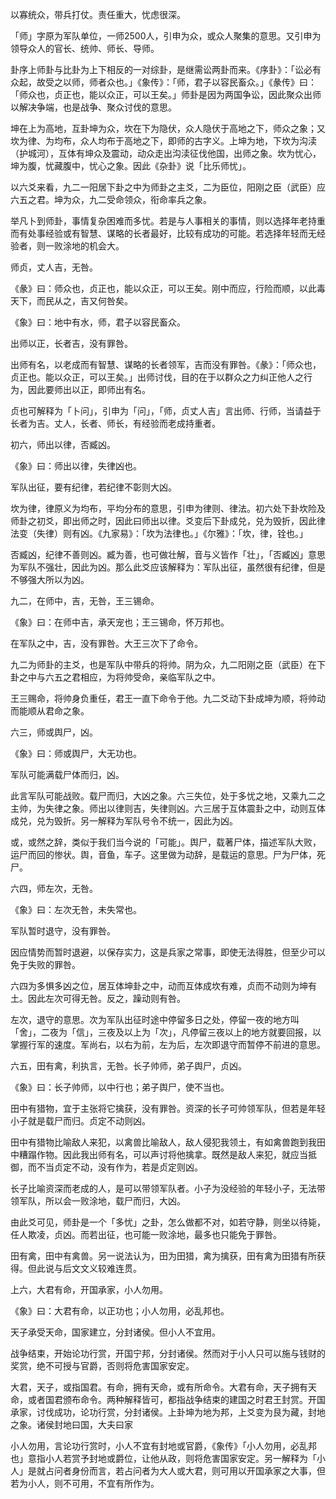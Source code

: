 
以寡统众，带兵打仗。责任重大，忧虑很深。

「师」字原为军队单位，一师2500人，引申为众，或众人聚集的意思。又引申为领导众人的官长、统帅、师长、导师。

卦序上师卦与比卦为上下相反的一对综卦，是继需讼两卦而来。《序卦》：「讼必有众起，故受之以师，师者众也。」《象传》：「师，君子以容民畜众。」《彖传》曰：「师众也，贞正也，能以众正，可以王矣。」师卦是因为两国争讼，因此聚众出师以解决争端，也是战争、聚众讨伐的意思。

坤在上为高地，互卦坤为众，坎在下为隐伏，众人隐伏于高地之下，师众之象；又坎为律、为均布，众人均布于高地之下，即师的古字义。上坤为地，下坎为沟渎（护城河），互体有坤众及震动，动众走出沟渎征伐他国，出师之象。坎为忧心，坤为腹，忧藏腹中，忧心之象。因此《杂卦》说「比乐师忧」。

以六爻来看，九二一阳居下卦之中为师卦之主爻，二为臣位，阳刚之臣（武臣）应六五之君。坤为众，九二受命领众，衔命率兵之象。

举凡卜到师卦，事情复杂困难而多忧。若是与人事相关的事情，则以选择年老持重而有处事经验或有智慧、谋略的长者最好，比较有成功的可能。若选择年轻而无经验者，则一败涂地的机会大。

师贞，丈人吉，无咎。

《彖》曰：师众也，贞正也，能以众正，可以王矣。刚中而应，行险而顺，以此毒天下，而民从之，吉又何咎矣。

《象》曰：地中有水，师，君子以容民畜众。

出师以正，长者吉，没有罪咎。

出师有名，以老成而有智慧、谋略的长者领军，吉而没有罪咎。《彖》：「师众也，贞正也。能以众正，可以王矣。」出师讨伐，目的在于以群众之力纠正他人之行为，因此要师出以正，即师出有名。

贞也可解释为「卜问」，引申为「问」，「师，贞丈人吉」言出师、行师，当请益于长者为吉。丈人，长者、师长，有经验而老成持重者。

初六，师出以律，否臧凶。

《象》曰：师出以律，失律凶也。

军队出征，要有纪律，若纪律不彰则大凶。

坎为律，律原义为均布，平均分布的意思，引申为律则、律法。初六处下卦坎险及师卦之初爻，即出师之时，因此曰师出以律。爻变后下卦成兑，兑为毁折，因此律法变（失律）则有凶。《九家易》：「坎为法律也。」《尔雅》：「坎，律，铨也。」

否臧凶，纪律不善则凶。臧为善，也可做壮解，音与义皆作「壮」，「否臧凶」意思为军队不强壮，因此为凶。那么此爻应该解释为：军队出征，虽然很有纪律，但是不够强大所以为凶。

九二，在师中，吉，无咎，王三锡命。

《象》曰：在师中吉，承天宠也；王三锡命，怀万邦也。

在军队之中，吉，没有罪咎。大王三次下了命令。

九二为师卦的主爻，也是军队中带兵的将帅。阴为众，九二阳刚之臣（武臣）在下卦之中与六五之君相应，为将帅受命，亲临军队之中。

王三赐命，将帅身负重任，君王一直下命令于他。九二爻动下卦成坤为顺，将帅动而能顺从君命之象。

六三，师或舆尸，凶。

《象》曰：师或舆尸，大无功也。

军队可能满载尸体而归，凶。

此言军队可能战败。载尸而归，大凶之象。六三失位，处于多忧之地，又乘九二之主帅，为失律之象。师出以律则吉，失律则凶。六三居于互体震卦之中，动则互体成兑，兑为毁折。另一解释为军队号令不统一，因此为凶。

或，或然之辞，类似于我们当今说的「可能」。舆尸，载著尸体，描述军队大败，运尸而回的惨状。舆，音鱼，车子。这里做为动辞，是载运的意思。尸为尸体，死尸。

六四，师左次，无咎。

《象》曰：左次无咎，未失常也。

军队暂时退守，没有罪咎。

因应情势而暂时退避，以保存实力，这是兵家之常事，即使无法得胜，但至少可以免于失败的罪咎。

六四为多惧多凶之位，居互体坤卦之中，动而互体成坎有难，贞而不动则为坤有土。因此左次可得无咎。反之，躁动则有咎。

左次，退守的意思。次为军队出征时途中停留多日之处，停留一夜的地方叫「舍」，二夜为「信」，三夜及以上为「次」，凡停留三夜以上的地方就要回报，以掌握行军的速度。军尚右，以右为前，左为后，左次即退守而暂停不前进的意思。

六五，田有禽，利执言，无咎。长子帅师，弟子舆尸，贞凶。

《象》曰：长子帅师，以中行也；弟子舆尸，使不当也。

田中有猎物，宜于主张将它擒获，没有罪咎。资深的长子可帅领军队，但若是年轻小子就是载尸而归。贞定不动则凶。

田中有猎物比喻敌人来犯，以禽兽比喻敌人，敌人侵犯我领土，有如禽兽跑到我田中糟蹋作物。因此我出师有名，可以声讨将他擒拿。既然是敌人来犯，就应当抵御，而不当贞定不动，没有作为，若是贞定则凶。

长子比喻资深而老成的人，是可以带领军队者。小子为没经验的年轻小子，无法带领军队，所以会一败涂地，载尸而归，大凶。

由此爻可见，师卦是一个「多忧」之卦，怎么做都不对，如若守静，则坐以待毙，任人欺凌，贞凶。而若出征，也可能一败涂地，最多也只能免于罪咎。

田有禽，田中有禽兽。另一说法认为，田为田猎，禽为擒获，田有禽为田猎有所获得。但此说与后文文义较难连贯。

上六，大君有命，开国承家，小人勿用。

《象》曰：大君有命，以正功也；小人勿用，必乱邦也。

天子承受天命，国家建立，分封诸侯。但小人不宜用。

战争结束，开始论功行赏，开国宁邦，分封诸侯。然而对于小人只可以施与钱财的奖赏，绝不可授与官爵，否则将危害国家安定。

大君，天子，或指国君。有命，拥有天命，或有所命令。大君有命，天子拥有天命，或者国君颁布命令。两种解释皆可，都指战争结束的建国之时君王封赏。开国承家，讨伐成功，论功行赏，分封诸侯。上卦坤为地为邦，上爻变为艮为藏，封地之象。诸侯封地曰国，大夫曰家

小人勿用，言论功行赏时，小人不宜有封地或官爵，《象传》「小人勿用，必乱邦也」意指小人若赏予封地或爵位，让他从政，则将危害国家安定。另一解释为「小人」是就占问者身份而言，若占问者为大人或大君，则可用以开国承家之大事，但若为小人，则不可用，不宜有所作为。